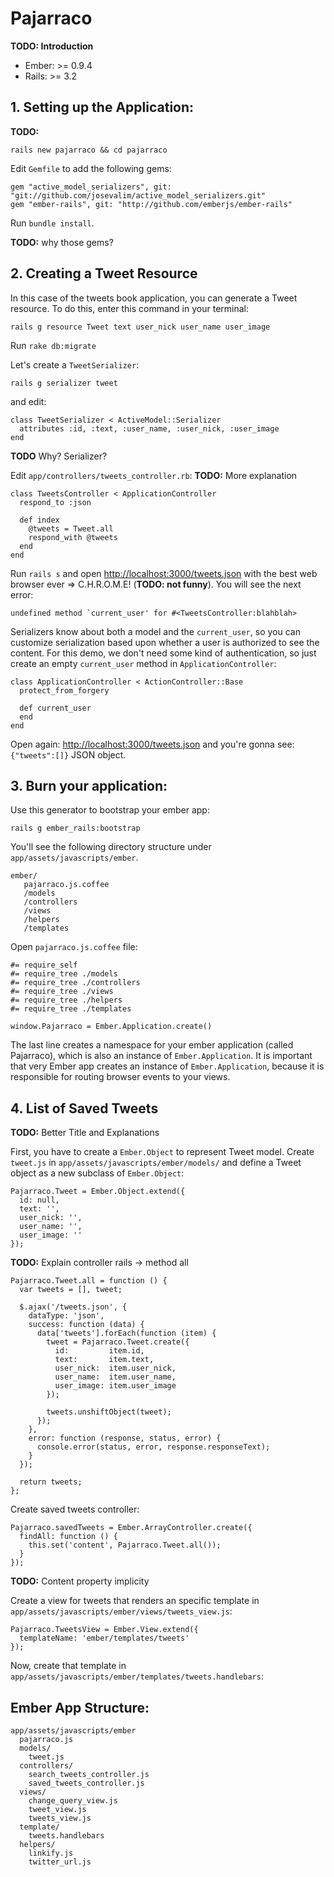 # Pajarraco

**TODO: Introduction**

* Ember: >= 0.9.4
* Rails: >= 3.2

## 1. Setting up the Application:

**TODO:** 

    rails new pajarraco && cd pajarraco

Edit `Gemfile` to add the following gems:

    gem "active_model_serializers", git: "git://github.com/josevalim/active_model_serializers.git"
    gem "ember-rails", git: "http://github.com/emberjs/ember-rails"

Run `bundle install`.

**TODO:** why those gems?

## 2. Creating a Tweet Resource

In this case of the tweets book application, you can generate a
Tweet resource. To do this, enter this command in your terminal:

    rails g resource Tweet text user_nick user_name user_image

Run `rake db:migrate`


Let's create a `TweetSerializer`:

    rails g serializer tweet

and edit:

    class TweetSerializer < ActiveModel::Serializer
      attributes :id, :text, :user_name, :user_nick, :user_image
    end 

**TODO** Why? Serializer?

Edit `app/controllers/tweets_controller.rb`: **TODO:** More explanation

    class TweetsController < ApplicationController
      respond_to :json

      def index
        @tweets = Tweet.all
        respond_with @tweets
      end
    end

Run `rails s` and open <http://localhost:3000/tweets.json> with
the best web browser ever => C.H.R.O.M.E! (**TODO: not funny**).
You will see the next error:

    undefined method `current_user' for #<TweetsController:blahblah>

Serializers know about both a model and the `current_user`, so
you can customize serialization based upon whether a user is 
authorized to see the content. For this demo, we don't need
some kind of authentication, so just create an empty `current_user`
method in `ApplicationController`:

    class ApplicationController < ActionController::Base
      protect_from_forgery

      def current_user
      end
    end

Open again: <http://localhost:3000/tweets.json> and you're
gonna see: `{"tweets":[]}` JSON object.

## 3. Burn your application:

Use this generator to bootstrap your ember app:

    rails g ember_rails:bootstrap

You'll see the following directory structure under `app/assets/javascripts/ember`.

    ember/
       pajarraco.js.coffee
       /models
       /controllers
       /views
       /helpers
       /templates

Open `pajarraco.js.coffee` file:

    #= require_self
    #= require_tree ./models
    #= require_tree ./controllers
    #= require_tree ./views
    #= require_tree ./helpers
    #= require_tree ./templates

    window.Pajarraco = Ember.Application.create()

The last line creates a namespace for your ember application (called Pajarraco),
which is also an instance of `Ember.Application`. It is important that very Ember
app creates an instance of `Ember.Application`, because it is responsible for
routing browser events to your views.

## 4. List of Saved Tweets 

**TODO:** Better Title and Explanations

First, you have to create a `Ember.Object` to represent Tweet model. Create
`tweet.js` in `app/assets/javascripts/ember/models/` and define a Tweet object
as a new subclass of `Ember.Object`:

    Pajarraco.Tweet = Ember.Object.extend({
      id: null,
      text: '',
      user_nick: '',
      user_name: '',
      user_image: ''
    });

**TODO:** Explain controller rails -> method all

    Pajarraco.Tweet.all = function () {
      var tweets = [], tweet;

      $.ajax('/tweets.json', {
        dataType: 'json',
        success: function (data) {
          data['tweets'].forEach(function (item) {
            tweet = Pajarraco.Tweet.create({
              id:         item.id,
              text:       item.text,
              user_nick:  item.user_nick,
              user_name:  item.user_name,
              user_image: item.user_image
            });

            tweets.unshiftObject(tweet);
          });
        },
        error: function (response, status, error) {
          console.error(status, error, response.responseText);
        }
      });

      return tweets;
    };

Create saved tweets controller:

    Pajarraco.savedTweets = Ember.ArrayController.create({
      findAll: function () {
        this.set('content', Pajarraco.Tweet.all());
      }
    });

**TODO:** Content property implicity

Create a view for tweets that renders an specific template 
in `app/assets/javascripts/ember/views/tweets_view.js`:

    Pajarraco.TweetsView = Ember.View.extend({
      templateName: 'ember/templates/tweets'
    });

Now, create that template in `app/assets/javascripts/ember/templates/tweets.handlebars`:




## Ember App Structure:

    app/assets/javascripts/ember
      pajarraco.js
      models/
        tweet.js
      controllers/
        search_tweets_controller.js
        saved_tweets_controller.js
      views/
        change_query_view.js
        tweet_view.js
        tweets_view.js
      template/
        tweets.handlebars
      helpers/
        linkify.js
        twitter_url.js
